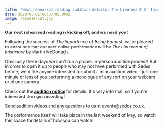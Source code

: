 ```yaml
---
title: "Next rehearsed reading audition details: The Lieutenant Of Inishmore"
date: 2020-05-01T00:00:00.000Z
image: /assets/cat.jpg
---
```

**Our next rehearsed reading is kicking off, and we need you!**

Following the success of *The Importance of Being Earnest*, we're pleased to announce that our next online performance will be *The Lieutenant of Inishmore* by Martin McDonagh.

Obviously these days we can't run a proper in-person audition process! But in order to open it up to people who may not have performed with Sedos before, we'd like anyone interested to submit a mini audition video - just one minute or less of you performing a monologue of any sort on your webcam or phone camera. 

Check out the **[audition notice](https://sedos.l3v5y.co.uk/assets/LieutenantOfInishmoreAuditionNotice.pdf)** for details. It's very informal, so if you're interested then get recording!

Send audition videos and any questions to us at events@sedos.co.uk. 

The performance itself will take place in the last weekend of May, so watch this space for details of how you can watch!